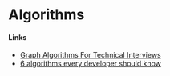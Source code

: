 # Algorithms

#### Links

* [Graph Algorithms For Technical Interviews](https://www.youtube.com/watch?v=tWVWeAqZ0WU)
* [6 algorithms every developer should know](https://medium.com/dare-to-be-better/6-algorithms-every-developer-should-know-f78b609c7e7c)
